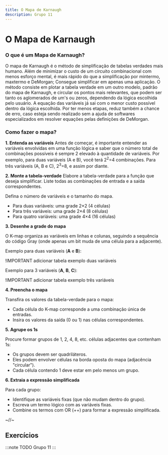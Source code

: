 ```yaml
---
title: O Mapa de Karnaugh
description: Grupo 11
---
```


# O Mapa de Karnaugh

### O que é um Mapa de Karnaugh?
O mapa de Karnaugh é o método de simplificação de tabelas verdades mais humano. Além de minimizar o custo de um circuito combinacional com menos esforço mental, é mais rápido do que a simplificação por mintermo, maxtermo e DeMorgan; Consegue simplificar em apenas uma aplicação. O método consiste em plotar a tabela verdade em um outro modelo, padrão do mapa de Karnaugh, e circular os pontos mais relevantes, que podem ser tanto os aglomerados de um's ou zeros, dependendo da lógica escolhida pelo usuário. A equação das variáveis já sai com o menor custo possível dentro da lógica escolhida. Por ter menos etapas, reduz também a chance de erro, caso esteja sendo realizado sem a ajuda de softwares especializados em resolver equações pelas definições de DeMorgan.

### Como fazer o mapa?

**1. Entenda as variáveis**
Antes de começar, é importante entender as variáveis envolvidas em uma função lógica e saber que o número total de combinações possíveis é sempre 2 elevado à quantidade de variáveis. Por exemplo, para duas variáveis (A e B), você terá 2<sup>2</sup>=4 combinações. Para três variáveis (A, B e C), 2<sup>3</sup>=8, e assim por diante.

**2. Monte a tabela-verdade**
Elabore a tabela-verdade para a função que deseja simplificar. Liste todas as combinações de entrada e a saída correspondentes.

Defina o número de variáveis e o tamanho do mapa.
- Para duas variáveis: uma grade 2×2 (4 células)
- Para três variáveis: uma grade 2×4 (8 células)
- Para quatro variáveis: uma grade 4×4 (16 células)

**3. Desenhe a grade do mapa**

O K-map organiza as variáveis em linhas e colunas, seguindo a sequência do código Gray (onde apenas um bit muda de uma célula para a adjacente).

Exemplo para duas variáveis (**A** e **B**):

!IMPORTANT
adicionar tabela exemplo duas variáveis


Exemplo para 3 variáveis (**A**, **B**, **C**):

!IMPORTANT
adicionar tabela exemplo três variáveis

**4. Preencha o mapa**

Transfira os valores da tabela-verdade para o mapa:

- Cada célula do K-map corresponde a uma combinação única de entradas.
- Insira os valores da saída (0 ou 1) nas células correspondentes.

**5. Agrupe os 1s**

Procure formar grupos de 1, 2, 4, 8, etc. células adjacentes que contenham 1s:

- Os grupos devem ser quadriláteros.
- Eles podem envolver células na borda oposta do mapa (adjacência "circular").
- Cada célula contendo 1 deve estar em pelo menos um grupo.

**6. Extraia a expressão simplificada**

Para cada grupo:

- Identifique as variáveis fixas (que não mudam dentro do grupo).
- Escreva um termo lógico com as variáveis fixas.
- Combine os termos com OR (++) para formar a expressão simplificada.

~//~

## Exercícios
:::note TODO
Grupo 11
:::
